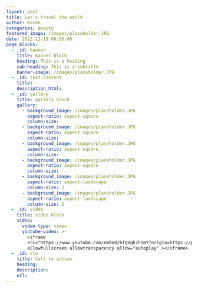 ```yaml
---
layout: post
title: Let's travel the world
author: Karen
categories: beauty
featured_image: /images/placeholder.JPG
date: 2022-11-19 00:00:00
page_blocks:
  - _id: banner
    title: Banner block
    heading: This is a heading
    sub-heading: This is a subtitle
    banner-image: /images/placeholder.JPG
  - _id: text-content
    title: 
    description_html: 
  - _id: gallery
    title: gallery block
    gallery:
      - background_image: /images/placeholder.JPG
        aspect-ratio: aspect-square
        column-size:
      - background_image: /images/placeholder.JPG
        aspect-ratio: aspect-square
        column-size:
      - background_image: /images/placeholder.JPG
        aspect-ratio: aspect-square
        column-size:
      - background_image: /images/placeholder.JPG
        aspect-ratio: aspect-square
        column-size:
      - background_image: /images/placeholder.JPG
        aspect-ratio: aspect-landscape
        column-size: 2
      - background_image: /images/placeholder.JPG
        aspect-ratio: aspect-landscape
        column-size: 2
  - _id: video
    title: video block
    video:
      video-type: vimeo
      youtube-video: >-
        <iframe
        src="https://www.youtube.com/embed/bTqVqk7FSmY?origin=https://plyr.io&amp;iv_load_policy=3&amp;modestbranding=1&amp;playsinline=1&amp;showinfo=0&amp;rel=0&amp;enablejsapi=1"
        allowfullscreen allowtransparency allow="autoplay" ></iframe>
  - _id: cta
    title: Call to action
    heading:
    description:
    url:
---
```

